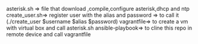 asterisk.sh => file that download ,compile,configure asterisk,dhcp and ntp
create_user.sh=> register user with the alias and password => to call it (./create_user $username $alias $password)
vagrantfile=> to create a vm with virtual box and call asterisk.sh
ansible-playbook=> to cline this repo in remote device and call vagrantfile 
